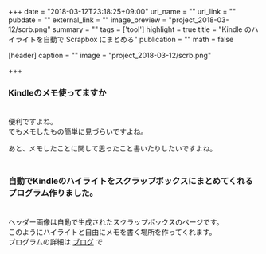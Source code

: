 +++
date = "2018-03-12T23:18:25+09:00"
url_name = ""
url_link = ""
pubdate = ""
external_link = ""
image_preview = "project_2018-03-12/scrb.png"
summary = ""
tags = ['tool']
highlight = true
title = "Kindle のハイライトを自動で Scrapbox にまとめる"
publication = ""
math = false

[header]
  caption = ""
  image = "project_2018-03-12/scrb.png"

+++

### Kindleのメモ使ってますか
　    
便利ですよね。  
でもメモしたもの簡単に見づらいですよね。  

あと、メモしたことに関して思ったこと書いたりしたいですよね。
　  
　
### 自動でKindleのハイライトをスクラップボックスにまとめてくれるプログラム作りました。
　  
ヘッダー画像は自動で生成されたスクラップボックスのページです。  
このようにハイライトと自由にメモを書く場所を作ってくれます。  
プログラムの詳細は <a href='https://toxweblog.toxbe.com/2018/03/05/kindle-highlight-scrapbox/' target='_brank'>ブログ</a> で
